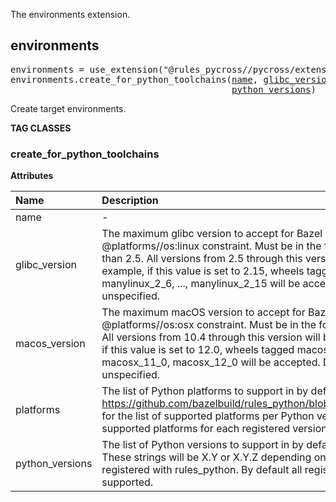 <!-- Generated with Stardoc: http://skydoc.bazel.build -->

The environments extension.

<a id="environments"></a>

## environments

<pre>
environments = use_extension("@rules_pycross//pycross/extensions:environments.bzl", "environments")
environments.create_for_python_toolchains(<a href="#environments.create_for_python_toolchains-name">name</a>, <a href="#environments.create_for_python_toolchains-glibc_version">glibc_version</a>, <a href="#environments.create_for_python_toolchains-macos_version">macos_version</a>, <a href="#environments.create_for_python_toolchains-platforms">platforms</a>,
                                          <a href="#environments.create_for_python_toolchains-python_versions">python_versions</a>)
</pre>

Create target environments.


**TAG CLASSES**

<a id="environments.create_for_python_toolchains"></a>

### create_for_python_toolchains

**Attributes**

| Name  | Description | Type | Mandatory | Default |
| :------------- | :------------- | :------------- | :------------- | :------------- |
| <a id="environments.create_for_python_toolchains-name"></a>name |  -   | <a href="https://bazel.build/concepts/labels#target-names">Name</a> | required |  |
| <a id="environments.create_for_python_toolchains-glibc_version"></a>glibc_version |  The maximum glibc version to accept for Bazel platforms that match the @platforms//os:linux constraint. Must be in the format '2.X', and greater than 2.5. All versions from 2.5 through this version will be supported. For example, if this value is set to 2.15, wheels tagged manylinux_2_5, manylinux_2_6, ..., manylinux_2_15 will be accepted. Defaults to '2.25' if unspecified.   | String | optional |  `""`  |
| <a id="environments.create_for_python_toolchains-macos_version"></a>macos_version |  The maximum macOS version to accept for Bazel platforms that match the @platforms//os:osx constraint. Must be in the format 'X.Y' with X >= 10. All versions from 10.4 through this version will be supported. For example, if this value is set to 12.0, wheels tagged macosx_10_4, macosx_10_5, ..., macosx_11_0, macosx_12_0 will be accepted. Defaults to '12.0' if unspecified.   | String | optional |  `""`  |
| <a id="environments.create_for_python_toolchains-platforms"></a>platforms |  The list of Python platforms to support in by default in Pycross builds. See https://github.com/bazelbuild/rules_python/blob/main/python/versions.bzl for the list of supported platforms per Python version. By default all supported platforms for each registered version are supported.   | List of strings | optional |  `[]`  |
| <a id="environments.create_for_python_toolchains-python_versions"></a>python_versions |  The list of Python versions to support in by default in Pycross builds. These strings will be X.Y or X.Y.Z depending on how versions were registered with rules_python. By default all registered versions are supported.   | List of strings | optional |  `[]`  |


